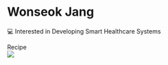 # Wonseok Jang 
💻 Interested in Developing Smart Healthcare Systems

Recipe
\
<img src="http://img.shields.io/badge/Python-3766AB?style=flat-square&logo=Python&logoColor=white" />
